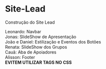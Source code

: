# Site-Lead
Construção do Site Lead

Leonardo: Navbar 
</br>
Jonas: SlideShow de Apresentação 
</br>
João e Daniel: Estilização e Eventos dos Botões
</br>
Renata: SlideShow dos Grupos
</br>
Cauã: Aba de Apoiadores
</br>
Alisson: Footer
</br>
**EVITEM UTILIZAR TAGS NO CSS**
